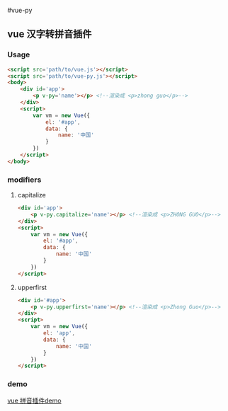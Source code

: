 #vue-py
## vue 汉字转拼音插件
### Usage

```html
<script src='path/to/vue.js'></script>
<script src='path/to/vue-py.js'></script>
<body>
    <div id='app'>
        <p v-py='name'></p> <!--渲染成 <p>zhong guo</p>-->
    </div>
    <script>
        var vm = new Vue({
            el: '#app',
            data: {
                name: '中国'
            }
        })
    </script>
</body>
```

### modifiers

1. capitalize
    
    ```html
    <div id='app'>
        <p v-py.capitalize='name'></p> <!--渲染成 <p>ZHONG GUO</p>-->
    </div>
    <script>
        var vm = new Vue({
            el: '#app',
            data: {
                name: '中国'
            }
        })
    </script>
    ```

2. upperfirst

    ```html
    <div id='#app'>
        <p v-py.upperfirst='name'></p> <!--渲染成 <p>Zhong Guo</p>-->
    </div>
    <script>
        var vm = new Vue({
            el: 'app',
            data: {
                name: '中国'
            }
        })
    </script>
    ```
### demo

[vue 拼音插件demo](https://zengxiaotao.github.io/vue-py/index.html)
